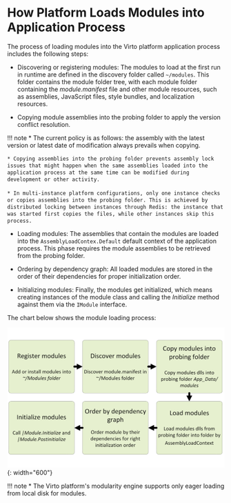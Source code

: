 ﻿# How Platform Loads Modules into Application Process
The process of loading modules into the Virto platform application process includes the following steps:

- Discovering or registering modules: The modules to load at the first run in runtime are defined in the discovery folder called `~/modules`. This folder contains the module folder tree, with each module folder containing the _module.manifest_ file and other module resources, such as assemblies, JavaScript files, style bundles, and localization resources.

- Copying module assemblies into the probing folder to apply the version conflict resolution.

!!! note
    * The current policy is as follows: the assembly with the latest version or latest date of modification always prevails when copying.
	
	* Copying assemblies into the probing folder prevents assembly lock issues that might happen when the same assemblies loaded into the application process at the same time can be modified during development or other activity.
	
	* In multi-instance platform configurations, only one instance checks or copies assemblies into the probing folder. This is achieved by distributed locking between instances through Redis: the instance that was started first copies the files, while other instances skip this process.

- Loading modules: The assemblies that contain the modules are loaded into the `AssemblyLoadContex.Default` default context of the application process. This phase requires the module assemblies to be retrieved from the probing folder.
    
- Ordering by dependency graph: All loaded modules are stored in the order of their dependencies for proper initialization order.
    
- Initializing modules: Finally, the modules get initialized, which means creating instances of the module class and calling the *Initialize* method against them via the `IModule` interface.

The chart below shows the module loading process:

![Module loading process](media/04-module-loading-process.png){: width="600"}

!!! note
    * The Virto platform's modularity engine supports only eager loading from local disk for modules.
